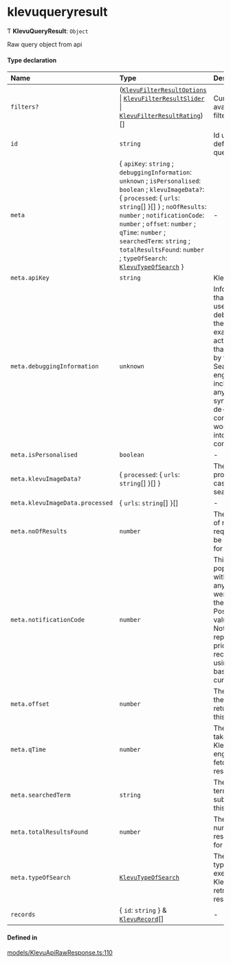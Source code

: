 # klevuqueryresult
      
Ƭ **KlevuQueryResult**: `Object`

Raw query object from api

#### Type declaration

| Name | Type | Description |
| :------ | :------ | :------ |
| `filters?` | ([`KlevuFilterResultOptions`](klevufilterresultoptions.md) \| [`KlevuFilterResultSlider`](klevufilterresultslider.md) \| [`KlevuFilterResultRating`](klevufilterresultrating.md))[] | Currently available filters |
| `id` | `string` | Id used when defining query |
| `meta` | { `apiKey`: `string` ; `debuggingInformation`: `unknown` ; `isPersonalised`: `boolean` ; `klevuImageData?`: { `processed`: { `urls`: `string`[]  }[]  } ; `noOfResults`: `number` ; `notificationCode`: `number` ; `offset`: `number` ; `qTime`: `number` ; `searchedTerm`: `string` ; `totalResultsFound`: `number` ; `typeOfSearch`: [`KlevuTypeOfSearch`](enums/KlevuTypeOfSearch.md)  } | - |
| `meta.apiKey` | `string` | Klevu API key |
| `meta.debuggingInformation` | `unknown` | Information that can be useful for debugging the query. For example, the actual query that was fired by the Klevu Search engine, inclusive of any synonyms or de-compounded words taken into consideration. |
| `meta.isPersonalised` | `boolean` | - |
| `meta.klevuImageData?` | { `processed`: { `urls`: `string`[]  }[]  } | The urls processed in case of image search |
| `meta.klevuImageData.processed` | { `urls`: `string`[]  }[] | - |
| `meta.noOfResults` | `number` | The number of results requested to be returned for this query. |
| `meta.notificationCode` | `number` | This may be populated with a code if any actions were taken on the record. Possible values are: 1: Nothing to report. 2: The price of the record is using the base currency. |
| `meta.offset` | `number` | The index of the first result returned in this response. |
| `meta.qTime` | `number` | The time taken by the Klevu Search engine to fetch the response. |
| `meta.searchedTerm` | `string` | The search term submitted for this query. |
| `meta.totalResultsFound` | `number` | The total number of results found for this query. |
| `meta.typeOfSearch` | [`KlevuTypeOfSearch`](enums/KlevuTypeOfSearch.md) | The query type that was executed by Klevu to retrieve the results. |
| `records` | { `id`: `string`  } & [`KlevuRecord`](klevurecord.md)[] | - |

#### Defined in

[models/KlevuApiRawResponse.ts:110](https://github.com/klevultd/frontend-sdk/blob/492d3760/packages/klevu-core/src/models/KlevuApiRawResponse.ts#L110)


